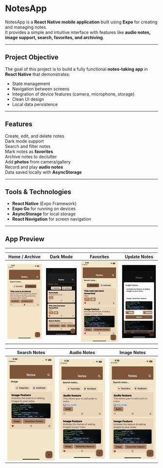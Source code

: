 #  NotesApp

NotesApp is a **React Native mobile application** built using **Expo** for creating and managing notes.  
It provides a simple and intuitive interface with features like **audio notes, image support, search, favorites, and archiving**.  

---

##  Project Objective
The goal of this project is to build a fully functional **notes-taking app** in **React Native** that demonstrates:
- State management
- Navigation between screens
- Integration of device features (camera, microphone, storage)
- Clean UI design
- Local data persistence

---

##  Features
 Create, edit, and delete notes  
 Dark mode support  
 Search and filter notes  
 Mark notes as **favorites**  
 Archive notes to declutter  
 Add **photos** from camera/gallery  
 Record and play **audio notes**  
 Data saved locally with **AsyncStorage**  

---

##  Tools & Technologies
- **React Native** (Expo Framework)  
- **Expo Go** for running on devices  
- **AsyncStorage** for local storage  
- **React Navigation** for screen navigation  

---

##  App Preview
---

| Home / Archive | Dark Mode | Favorites | Update Notes |
|----------------|-----------|-----------|--------------|
| ![Home](img/archiving-feature.jpg) | ![Dark Mode](img/dark-mode.jpg) | ![Favorites](img/favorites-feature.jpg) | ![Update](img/updating-notes.jpg) |

| Search Notes | Audio Notes | Image Notes |  
|--------------|-------------|-------------|  
| ![Search](img/searching.jpg) | ![Audio](img/img-audio-features.jpg) | ![Image](img/img-audio-features.jpg) |  

